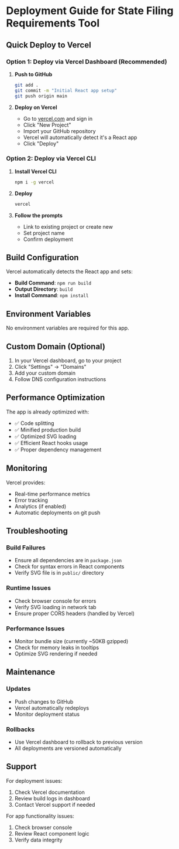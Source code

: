 # Deployment Guide for State Filing Requirements Tool

## Quick Deploy to Vercel

### Option 1: Deploy via Vercel Dashboard (Recommended)

1. **Push to GitHub**
   ```bash
   git add .
   git commit -m "Initial React app setup"
   git push origin main
   ```

2. **Deploy on Vercel**
   - Go to [vercel.com](https://vercel.com) and sign in
   - Click "New Project"
   - Import your GitHub repository
   - Vercel will automatically detect it's a React app
   - Click "Deploy"

### Option 2: Deploy via Vercel CLI

1. **Install Vercel CLI**
   ```bash
   npm i -g vercel
   ```

2. **Deploy**
   ```bash
   vercel
   ```

3. **Follow the prompts**
   - Link to existing project or create new
   - Set project name
   - Confirm deployment

## Build Configuration

Vercel automatically detects the React app and sets:
- **Build Command**: `npm run build`
- **Output Directory**: `build`
- **Install Command**: `npm install`

## Environment Variables

No environment variables are required for this app.

## Custom Domain (Optional)

1. In your Vercel dashboard, go to your project
2. Click "Settings" → "Domains"
3. Add your custom domain
4. Follow DNS configuration instructions

## Performance Optimization

The app is already optimized with:
- ✅ Code splitting
- ✅ Minified production build
- ✅ Optimized SVG loading
- ✅ Efficient React hooks usage
- ✅ Proper dependency management

## Monitoring

Vercel provides:
- Real-time performance metrics
- Error tracking
- Analytics (if enabled)
- Automatic deployments on git push

## Troubleshooting

### Build Failures
- Ensure all dependencies are in `package.json`
- Check for syntax errors in React components
- Verify SVG file is in `public/` directory

### Runtime Issues
- Check browser console for errors
- Verify SVG loading in network tab
- Ensure proper CORS headers (handled by Vercel)

### Performance Issues
- Monitor bundle size (currently ~50KB gzipped)
- Check for memory leaks in tooltips
- Optimize SVG rendering if needed

## Maintenance

### Updates
- Push changes to GitHub
- Vercel automatically redeploys
- Monitor deployment status

### Rollbacks
- Use Vercel dashboard to rollback to previous version
- All deployments are versioned automatically

## Support

For deployment issues:
1. Check Vercel documentation
2. Review build logs in dashboard
3. Contact Vercel support if needed

For app functionality issues:
1. Check browser console
2. Review React component logic
3. Verify data integrity 